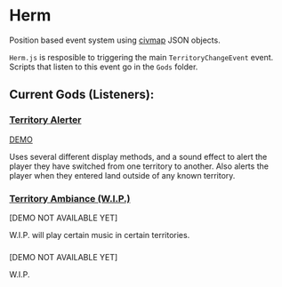 # Herm
Position based event system using [civmap](https://map.civmc.tk/) JSON objects.

`Herm.js` is resposible to triggering the main `TerritoryChangeEvent` event. Scripts that listen to this event go in the `Gods` folder.

## Current Gods (Listeners):

### [Territory Alerter](Gods/TerritoryAlerter.js)

[DEMO](https://www.youtube.com/watch?v=ervmSsT4T64)

Uses several different display methods, and a sound effect to alert the player they have switched from one territory to another. Also alerts the player when they entered land outside of any known territory.


### [Territory Ambiance (W.I.P.)](Gods/TerritoryAmbiance.js)

[DEMO NOT AVAILABLE YET]

W.I.P. will play certain music in certain territories. 


### []()

[DEMO NOT AVAILABLE YET]

W.I.P.